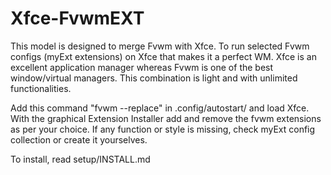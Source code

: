 # Xfce-FvwmEXT
This model is designed to merge Fvwm with Xfce. To run selected Fvwm configs (myExt extensions) on Xfce that makes it a perfect WM. Xfce is an excellent application manager whereas Fvwm is one of the best window/virtual managers. This combination is light and with unlimited functionalities.

Add this command "fvwm --replace" in .config/autostart/ and load Xfce. With the graphical Extension Installer add and remove the fvwm extensions as per your choice. If any function or style is missing, check myExt config collection or create it yourselves.

To install, read setup/INSTALL.md

